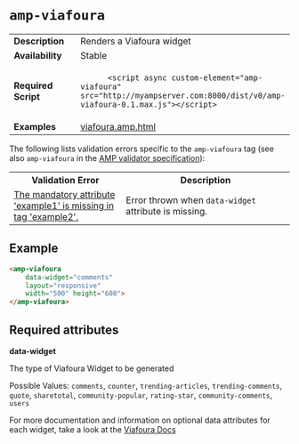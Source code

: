 <!---
Copyright 2015 The AMP HTML Authors. All Rights Reserved.

Licensed under the Apache License, Version 2.0 (the "License");
you may not use this file except in compliance with the License.
You may obtain a copy of the License at

      http://www.apache.org/licenses/LICENSE-2.0

Unless required by applicable law or agreed to in writing, software
distributed under the License is distributed on an "AS-IS" BASIS,
WITHOUT WARRANTIES OR CONDITIONS OF ANY KIND, either express or implied.
See the License for the specific language governing permissions and
limitations under the License.
-->



# <a name="amp-viafoura"></a> `amp-viafoura`

<table>
  <tr>
    <td width="40%"><strong>Description</strong></td>
    <td>Renders a Viafoura widget</td>
  </tr>
  <tr>
    <td width="40%"><strong>Availability</strong></td>
    <td>Stable</td>
  </tr>
  <tr>
    <td width="40%"><strong>Required Script</strong></td>
    <td><code>
      &lt;script async custom-element="amp-viafoura" src="http://myampserver.com:8000/dist/v0/amp-viafoura-0.1.max.js">&lt;/script>
    </code></td>
  </tr>
  <tr>
    <td width="40%"><strong>Examples</strong></td>
    <td><a href="https://github.com/ampproject/amphtml/blob/master/examples/viafoura.amp.html">viafoura.amp.html</a></td>
  </tr>
</table>

The following lists validation errors specific to the `amp-viafoura` tag
(see also `amp-viafoura` in the [AMP validator specification](https://github.com/ampproject/amphtml/blob/master/validator/validator.protoascii)):

<table>
  <tr>
    <th width="40%"><strong>Validation Error</strong></th>
    <th>Description</th>
  </tr>
  <tr>
    <td width="40%"><a href="https://www.ampproject.org/docs/reference/validation_errors.html#mandatory-attribute-missing">The mandatory attribute 'example1' is missing in tag 'example2'.</a></td>
    <td>Error thrown when <code>data-widget</code> attribute is missing.</td>
  </tr>
</table>

## Example

```html
<amp-viafoura
    data-widget="comments"
    layout="responsive"
    width="500" height="600">
</amp-viafoura>
```

## Required attributes

**data-widget**

The type of Viafoura Widget to be generated

Possible Values: `comments`, `counter`, `trending-articles`, `trending-comments`, `quote`, `sharetotal`, `community-popular`, `rating-star`, `community-comments`, `users`

For more documentation and information on optional data attributes for each widget, take a look at the <a href = http://documentation.viafoura.com/social_plugins.php>Viafoura Docs</a>
